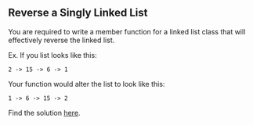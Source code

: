 ## Reverse a Singly Linked List

You are required to write a member function for a linked list class that will effectively reverse the linked list. 

Ex. If you list looks like this: 

```2 -> 15 -> 6 -> 1``` 

Your function would alter the list to look like this:

```1 -> 6 -> 15 -> 2```

Find the solution [here](solution.cpp).
